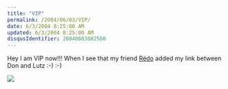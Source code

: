 ```yaml
---
title: "VIP"
permalink: /2004/06/03/VIP/
date: 6/3/2004 8:25:00 AM
updated: 6/3/2004 8:25:00 AM
disqusIdentifier: 20040603082500
---
```

Hey I am VIP now!!! When I see that my friend [Rédo](http://blog.developpeur.org/redo) added my link between Don and Lutz :-) :-)

![](/images/2004/redo.png)
